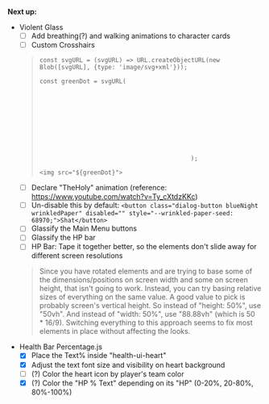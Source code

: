 **Next up:**
- Violent Glass
    - [ ] Add breathing(?) and walking animations to character cards
    - [ ] Custom Crosshairs
    > `const svgURL = (svgURL) => URL.createObjectURL(new Blob([svgURL], {type: 'image/svg+xml'}));`
    > 
    > `const greenDot = svgURL(`<svg xmlns="https://www."></svg>`);`
    > 
    > `<img src="${greenDot}">`
    - [ ] Declare "TheHoly" animation (reference: <https://www.youtube.com/watch?v=Ty_cXtdzKKc>)
    - [ ] Un-disable this by default: `<button class="dialog-button blueNight wrinkledPaper" disabled="" style="--wrinkled-paper-seed: 68970;">Shat</button>`
    - [ ] Glassify the Main Menu buttons
    - [ ] Glassify the HP bar
    - [ ] HP Bar: Tape it together better, so the elements don't slide away for different screen resolutions
    > Since you have rotated elements and are trying to base some of the dimensions/positions on screen width and some on screen height, that isn't going to work. Instead, you can try basing relative sizes of everything on the same value. A good value to pick is probably screen's vertical height. So instead of "height: 50%", use "50vh". And instead of "width: 50%", use "88.88vh" (which is 50 * 16/9). Switching everything to this approach seems to fix most elements in place without affecting the looks.
- Health Bar Percentage.js
    - [x] Place the Text% inside "health-ui-heart"
    - [x] Adjust the text font size and visibility on heart background
    - [ ] (?) Color the heart icon by player's team color
    - [x] (?) Color the "HP % Text" depending on its "HP" (0-20%, 20-80%, 80%-100%)
